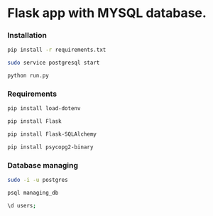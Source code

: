 # Flask app with MYSQL database.

### Installation
```bash
pip install -r requirements.txt
```
```bash
sudo service postgresql start
```
```bash
python run.py
```
### Requirements
```bash
pip install load-dotenv
```
```bash
pip install Flask
```
```bash
pip install Flask-SQLAlchemy
```
```bash
pip install psycopg2-binary
```
### Database managing
```bash
sudo -i -u postgres
```
```bash
psql managing_db
```
```bash
\d users;
```

